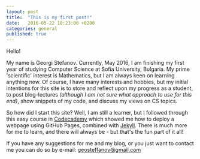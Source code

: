 ```yaml
---
layout: post
title:  "This is my first post!"
date:   2016-05-22 18:23:00 +0200
categories: general
published: true
---
```

Hello!

My name is Georgi Stefanov. Currently, May 2016, I am finishing my first year of studying Computer Science at Sofia
University, Bulgaria. My prime 'scientific' interest is Mathematics, but I am always keen on learning anything new.
Of course, I have many interests and hobbies, but my initial
intentions for this site is to store and reflect upon my progress as a student, to post blog-lectures _(although I am not sure what approach to use for this end)_, show snippets of my code, and discuss my views on CS topics.

So how did I start this site? Well, I am still a learner, but I followed through this easy course in [Codecademy][codecademy-webdeployment] which showed me how to deploy a webpage using GitHub Pages, combined with [Jekyll][jekyll-site]. There is much more for me to learn, and there will always be - but that's the fun part of it all!



If you have any suggestions for me and my blog, or you just want to contact me you can do so by e-mail: geosteffanov@gmail.com


[codecademy-webdeployment]: https://www.codecademy.com/en/courses/deploy-a-website
[jekyll-site]:   http://jekyllrb.com/